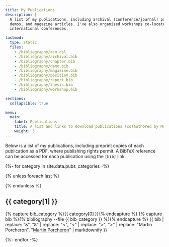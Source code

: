 ```yaml
---
title: My Publications
description: |
  A list of my publications, including archival (conference/journal) papers,
  demos, and magazine articles. I've also organised workshops co-located at
  international conferences. 

lastmod:
  type: static
  files:
    - /bibliography/acm.csl
    - /bibliography/archival.bib
    - /bibliography/chapter.bib
    - /bibliography/demo.bib
    - /bibliography/magazine.bib
    - /bibliography/position.bib
    - /bibliography/report.bib
    - /bibliography/thesis.bib
    - /bibliography/workshop.bib

sections:
  collapsible: true

menu:
  main:
    label: Publications
    title: A list and links to download publications (co)authored by Martin Porcheron
    weight: 3
---
```


Below is a list of my publications, including preprint copies of each publication as a PDF, where publishing rights permit. A BibTeX reference can be accessed for each publication using the `[bib]` link.

{%- for category in site.data.pubs_categories -%}

{% unless foreach.last %}
<!-- section -->
{% endunless %}

<h2 id="{{ category[1] | slugify }}">{{ category[1] }}</h2>

{% capture bib_category %}{{ category[0] }}{% endcapture %}
{% capture bib %}{% bibliography --file {{ bib_category }} %}{% endcapture %}
{{ bib | replace: "&amp;", "&" | replace: "&lt;", "<" | replace: "&gt;", ">" | replace: "Martin Porcheron", "<u>Martin Porcheron</u>" | markdownify }}

{%- endfor -%}
